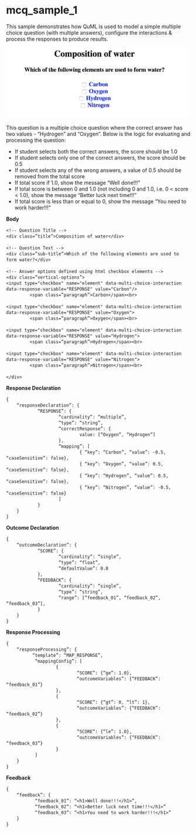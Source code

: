 # mcq\_sample\_1

This sample demonstrates how QuML is used to model a simple multiple choice question \(with multiple answers\), configure the interactions & process the responses to produce results.

![sample mcq image](../../.gitbook/assets/sample_question_mcq_1.png)

This question is a multiple choice question where the correct answer has two values - “Hydrogen” and “Oxygen”. Below is the logic for evaluating and processing the question:

* If student selects both the correct answers, the score should be 1.0
* If student selects only one of the correct answers, the score should be 0.5
* If student selects any of the wrong answers, a value of 0.5 should be removed from the total score
* If total score if 1.0, show the message “Well done!!!” 
* If total score is between 0 and 1.0 \(not including 0 and 1.0, i.e. 0 &lt; score &lt; 1.0\), show the message “Better luck next time!!!”
* If total score is less than or equal to 0, show the message “You need to work harder!!!”

**Body**

```text
<!-- Question Title -->
<div class=”title”>Composition of water</div>

<!-- Question Text -->
<div class=”sub-title”>Which of the following elements are used to form water?</div>

<!-- Answer options defined using html checkbox elements -->
<div class=”vertical-options”>
<input type="checkbox" name="element" data-multi-choice-interaction data-response-variable="RESPONSE" value="Carbon"/>
         <span class=”paragraph”>Carbon</span><br>

<input type="checkbox" name="element" data-multi-choice-interaction data-response-variable="RESPONSE" value="Oxygen">
         <span class=”paragraph”>Oxygen</span><br>

<input type="checkbox" name="element" data-multi-choice-interaction data-response-variable="RESPONSE" value="Hydrogen">
         <span class=”paragraph”>Hydrogen</span><br>

<input type="checkbox" name="element" data-multi-choice-interaction data-response-variable="RESPONSE" value="Nitrogen">
         <span class=”paragraph”>Nitrogen</span><br>

</div>
```

**Response Declaration**

```text
{
    “responseDeclaration”: {
            “RESPONSE”: {
                    “cardinality”: “multiple”,
                    “type”: “string”,
                    “correctResponse”: {
                            value: [“Oxygen”, “Hydrogen”]
                    },
                    “mapping”: [
                            { “key”: “Carbon”, “value”: -0.5, “caseSensitive”: false},
                            { “key”: “Oxygen”, “value”: 0.5, “caseSensitive”: false},
                            { “key”: “Hydrogen”, “value”: 0.5, “caseSensitive”: false},
                            { “key”: “Nitrogen”, “value”: -0.5, “caseSensitive”: false}
                    ]
            }
    }
}
```

**Outcome Declaration**

```text
{
    “outcomeDeclaration”: {
            “SCORE”: {
                    “cardinality”: “single”,
                    “type”: “float”,
                    “defaultValue”: 0.0
            },
            “FEEDBACK”: {
                    “cardinality”: “single”,
                    “type”: “string”,
                    “range”: [“feedback_01”, “feedback_02”, “feedback_03”],
            }
    }
}
```

**Response Processing**

```text
{
    “responseProcessing”: {
          “template”: “MAP_RESPONSE”,
           “mappingConfig”: [
                   {
                           “SCORE”: {“ge”: 1.0},
                           “outcomeVariables”: {“FEEDBACK”: “feedback_01”}
                   },
                   {
                           “SCORE”: {“gt”: 0, “lt”: 1},
                           “outcomeVariables”: {“FEEDBACK”: “feedback_02”}
                   },
                   {
                           “SCORE”: {“le”: 1.0},
                           “outcomeVariables”: {“FEEDBACK”: “feedback_03”}
                   }
           ]
    }
}
```

**Feedback**

```text
{
    “feedback”: {
           “feedback_01”: “<h1>Well done!!!</h1>”,
           “feedback_02”: “<h1>Better luck next time!!!</h1>”
           “feedback_03”: “<h1>You need to work harder!!!</h1>”
    }
}
```

